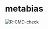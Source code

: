 # metabias

<!-- badges: start -->
[![R-CMD-check](https://github.com/mikabr/metabias/actions/workflows/R-CMD-check.yaml/badge.svg)](https://github.com/mikabr/metabias/actions/workflows/R-CMD-check.yaml)
<!-- badges: end -->
